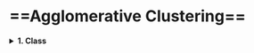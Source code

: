 # ==Agglomerative Clustering==

<details><summary><b>1. Class<b></summary>
<p>
~~~python
class sklearn.cluster.AgglomerativeClustering(n_clusters=2, 
										affinity=’euclidean’, 
										memory=None, 
										connectivity=None, 
										compute_full_tree=’auto’, 
										linkage=’ward’, 
										pooling_func=’deprecated’, 
										distance_threshold=None)

~~~
</p>
</details>

- [<span style='color:#333333'><b>2. Parameters<b></span>](file:///media/mosaab/Volume/Personal/Development/Courses%20Docs/Sklearn/Agglomerative%20Clustering/sklearn.cluster.AgglomerativeClustering%20%E2%80%94%20scikit-learn%200.21.3%20documentation.html)


- [<span style='color:#333333'><b>3. Attributes<b></span>](file:///media/mosaab/Volume/Personal/Development/Courses%20Docs/Sklearn/Agglomerative%20Clustering/sklearn.cluster.AgglomerativeClustering%20%E2%80%94%20scikit-learn%200.21.3%20documentation.html)


- [<span style='color:#333333'><b>4. Sample Code<b></span>](file:///media/mosaab/Volume/Courses/Computer%20Science/Advanced/Machine%20Learning/[FreeTutorials.Us]%20machinelearning/21%20K-Means%20Clustering/Agglomerative%20Clustering.html#Plot-Dendrogram) 

- [<span style='color:#333333'><b>5. Plot the Dendrogram<b></span>](file:///media/mosaab/Volume/Courses/Computer%20Science/Advanced/Machine%20Learning/[FreeTutorials.Us]%20machinelearning/21%20K-Means%20Clustering/K-Means.html#Plot-the-clusters) 

- [<span style='color:#333333'><b>6. Metric<b></span>](file:///media/mosaab/Volume/Courses/Computer%20Science/Advanced/Machine%20Learning/[FreeTutorials.Us]%20machinelearning/21%20K-Means%20Clustering/Agglomerative%20Clustering.html#Visuliazing-the-clusters:) 

- [<span style='color:#333333'><b>7. Visualize the Clusters<b></span>](file:///media/mosaab/Volume/Courses/Computer%20Science/Advanced/Machine%20Learning/[FreeTutorials.Us]%20machinelearning/21%20K-Means%20Clustering/Agglomerative%20Clustering.html#Visuliazing-the-clusters:) 


